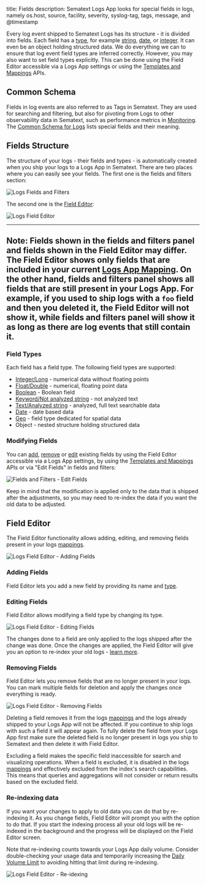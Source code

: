 title: Fields
description: Sematext Logs App looks for special fields in logs, namely os.host, source, facility, severity, syslog-tag, tags, message, and @timestamp

Every log event shipped to Sematext Logs has its structure - it is divided into fields. Each field has a [type](/docs/logs/field-types/), for example [string](/docs/logs/field-types/#string), [date](/docs/logs/field-types/#date), or [integer](/docs/logs/field-types/#integerlong). It can even be an object holding structured data.  We do everything we can to ensure that log event field types are inferred correctly. However, you may also want to set field types explicitly. This can be done using the Field Editor accessible via a Logs App settings or using the [Templates and Mappings](/docs/logs/mappings-templates) APIs.

## Common Schema
Fields in log events are also referred to as Tags in Sematext. They are used for searching and filtering, but also for pivoting from Logs to other observability data in Sematext, such as performance metrics in [Monitoring](/docs/monitoring).  The [Common Schema for Logs](/docs/tags/common-schema/#logs-tags) lists special fields and their meaning.

## Fields Structure

The structure of your logs - their fields and types - is automatically created when you ship your logs to a Logs App in Sematext. There are two places where you can easily see your fields. The first one is the fields and filters section:

<img src="../../images/logs/logs_structure_fields_and_filters.png" alt="Logs Fields and Filters">

The second one is the [Field Editor](/docs/logs/fields/#field-editor):

<img src="../../images/logs/logs_structure_field_editor.png " alt="Logs Field Editor">

---
**Note:**
Fields shown in the fields and filters panel and fields shown in the Field Editor may differ. The Field Editor shows only fields that are included in your current [Logs App Mapping](/docs/logs/mappings-templates). On the other hand, fields and filters panel shows all fields that are still present in your Logs App. For example, if you used to ship logs with a `foo` field and then you deleted it, the Field Editor will not show it, while fields and filters panel will show it as long as there are log events that still contain it.
--- 

### Field Types

Each field has a field type. The following field types are supported:

 * [Integer/Long](/docs/logs/field-types/#integerlong) - numerical data without floating points
 * [Float/Double](/docs/logs/field-types/#floatdouble) - numerical, floating point data
 * [Boolean](/docs/logs/field-types/#boolean) - Boolean field
 * [Keyword/Not analyzed string](/docs/logs/field-types/#not-analyzed-string) - not analyzed text
 * [Text/Analyzed string](/docs/logs/field-types/#analyzed-string) - analyzed, full text searchable data
 * [Date](/docs/logs/field-types/#date) - date based data
 * [Geo](/docs/logs/field-types/#geo) - field type dedicated for spatial data
 * Object - nested structure holding structured data

### Modifying Fields

You can [add](/docs/logs/fields/#adding-fields), [remove](/docs/logs/fields/#removing-fields) or [edit](/docs/logs/fields/#editing-fields) existing fields by using the Field Editor accessible via a Logs App settings, by using the [Templates and Mappings](/docs/logs/mappings-templates) APIs or via "Edit Fields" in fields and filters:

<img src="../../images/logs/logs_field_and_fielters_edit_field.png " alt="Fields and Filters - Edit Fields">

Keep in mind that the modification is applied only to the data that is shipped after the adjustments, so you may need to re-index the data if you want the old data to be adjusted. 

## Field Editor

The Field Editor functionality allows adding, editing, and removing fields present in your logs [mappings](/docs/logs/mappings-templates).

<img src="../../images/logs/logs_field_editor_add.png " alt="Logs Field Editor - Adding Fields">

### Adding Fields

Field Editor lets you add a new field by providing its name and [type](/docs/logs/field-types/).   

### Editing Fields

Field Editor allows modifying a field type by changing its type. 

<img src="../../images/logs/logs_field_editor_edit.png " alt="Logs Field Editor - Editing Fields">

The changes done to a field are only applied to the logs shipped after the change was done. Once the changes are applied, the Field Editor will give you an option to re-index your old logs - [learn more](/docs/logs/fields/#re-indexing-data).

### Removing Fields

Field Editor lets you remove fields that are no longer present in your logs. You can mark multiple fields for deletion and apply the changes once everything is ready. 

<img src="../../images/logs/logs_field_editor_delete.png" alt="Logs Field Editor - Removing Fields">

Deleting a field removes it from the logs [mappings](/docs/logs/mappings-templates) and the logs already shipped to your Logs App will not be affected. If you continue to ship logs with such a field it will appear again. To fully delete the field from your Logs App first make sure the deleted field is no longer present in logs you ship to Sematext and then delete it with Field Editor.

Excluding a field makes the specific field inaccessible for search and visualizing operations. When a field is excluded, it is disabled in the logs [mappings](/docs/logs/mappings-templates) and effectively excluded from the index's search capabilities. This means that queries and aggregations will not consider or return results based on the excluded field.

### Re-indexing data

If you want your changes to apply to old data you can do that by re-indexing it. As you change fields, Field Editor will prompt you with the option to do that. If you start the indexing process all your old logs will be re-indexed in the background and the progress will be displayed on the Field Editor screen. 

Note that re-indexing counts towards your Logs App daily volume. Consider double-checking your usage data and temporarily increasing the [Daily Volume Limit](/docs/logs/faq/#are-logs-shipped-to-logs-app-ever-rejected) to avoiding hitting that limit during re-indexing.

<img src="../../images/logs/logs-field-editor-reindex.gif" alt="Logs Field Editor - Re-idexing">
